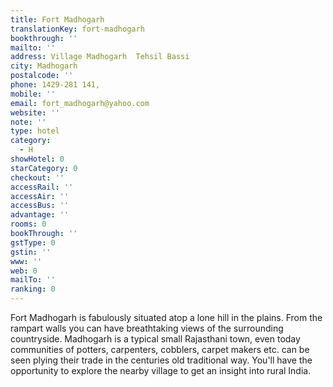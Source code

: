```yaml
---
title: Fort Madhogarh
translationKey: fort-madhogarh
bookthrough: ''
mailto: ''
address: Village Madhogarh  Tehsil Bassi
city: Madhogarh
postalcode: ''
phone: 1429-281 141,
mobile: ''
email: fort_madhogarh@yahoo.com
website: ''
note: ''
type: hotel
category:
  - H
showHotel: 0
starCategory: 0
checkout: ''
accessRail: ''
accessAir: ''
accessBus: ''
advantage: ''
rooms: 0
bookThrough: ''
gstType: 0
gstin: ''
www: ''
web: 0
mailTo: ''
ranking: 0
---
```







Fort Madhogarh is fabulously situated atop a lone hill in the plains.   From the rampart walls you can have breathtaking views of the surrounding countryside.     Madhogarh is a typical small Rajasthani town, even today communities of potters, carpenters, cobblers, carpet makers etc. can be seen plying their trade in the centuries old traditional way.     You'll have the opportunity to explore the nearby village to get an insight into rural India.